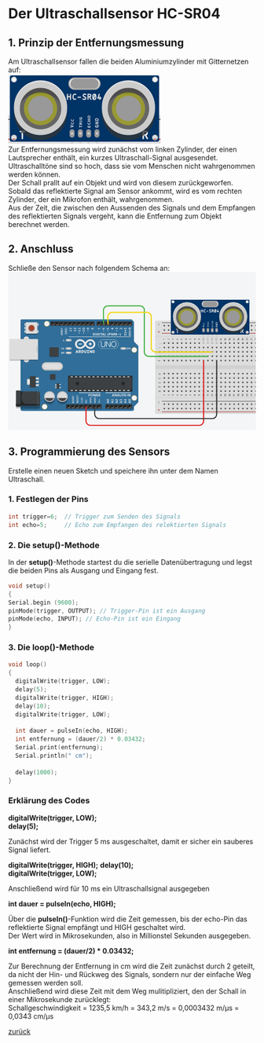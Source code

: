  <link rel="stylesheet" href="https://hi2272.github.io/StyleMD.css">

# Der Ultraschallsensor HC-SR04
## 1. Prinzip der Entfernungsmessung
Am Ultraschallsensor fallen die beiden Aluminiumzylinder mit Gitternetzen auf:  
![Alt text](Sensor.png)  
Zur Entfernungsmessung wird zunächst vom linken Zylinder, der einen Lautsprecher enthält, ein kurzes Ultraschall-Signal ausgesendet. Ultraschalltöne sind so hoch, dass sie vom Menschen nicht wahrgenommen werden können.  
Der Schall prallt auf ein Objekt und wird von diesem zurückgeworfen. Sobald das reflektierte Signal am Sensor ankommt, wird es vom rechten Zylinder, der ein Mikrofon enthält, wahrgenommen.  
Aus der Zeit, die zwischen den Aussenden des Signals und dem Empfangen des reflektierten Signals vergeht, kann die Entfernung zum Objekt berechnet werden.
##  2. Anschluss
Schließe den Sensor nach folgendem Schema an:  
![Alt text](Anschluss.png)

## 3. Programmierung des Sensors
Erstelle einen neuen Sketch und speichere ihn unter dem Namen Ultraschall.
### 1. Festlegen der Pins
```C++
int trigger=6;  // Trigger zum Senden des Signals 
int echo=5;     // Echo zum Empfangen des relektierten Signals
```
### 2. Die setup()-Methode
In der **setup()**-Methode startest du die serielle Datenübertragung und legst die beiden Pins als Ausgang und Eingang fest.
```C++
void setup()
{
Serial.begin (9600); 
pinMode(trigger, OUTPUT); // Trigger-Pin ist ein Ausgang
pinMode(echo, INPUT); // Echo-Pin ist ein Eingang
}
```

### 3. Die loop()-Methode

```C++
void loop()
{
  digitalWrite(trigger, LOW); 
  delay(5); 
  digitalWrite(trigger, HIGH); 
  delay(10); 
  digitalWrite(trigger, LOW);

  int dauer = pulseIn(echo, HIGH); 
  int entfernung = (dauer/2) * 0.03432; 
  Serial.print(entfernung);
  Serial.println(" cm");

  delay(1000); 
}


```
### Erklärung des Codes
    
**digitalWrite(trigger, LOW);**  
**delay(5);** 
  
Zunächst wird der Trigger 5 ms ausgeschaltet, damit er sicher ein sauberes Signal liefert.
  
**digitalWrite(trigger, HIGH);** 
**delay(10);**   
**digitalWrite(trigger, LOW);**  
  
Anschließend wird für 10 ms ein Ultraschallsignal ausgegeben
   
**int dauer = pulseIn(echo, HIGH);**   
  
Über die **pulseIn()**-Funktion wird die Zeit gemessen, bis der echo-Pin das reflektierte Signal empfängt und HIGH geschaltet wird.  
Der Wert wird in Mikrosekunden, also in Millionstel Sekunden ausgegeben.

**int entfernung = (dauer/2) * 0.03432;**
  
Zur Berechnung der Entfernung in cm wird die Zeit zunächst durch 2 geteilt, da nicht der Hin- und Rückweg des Signals, sondern nur der einfache Weg gemessen werden soll.  
Anschließend wird diese Zeit mit dem Weg mulitipliziert, den der Schall in einer Mikrosekunde zurücklegt:  
Schallgeschwindigkeit = 1235,5 km/h = 343,2 m/s = 0,0003432 m/µs = 0,0343 cm/µs  

[zurück](../index.html)
